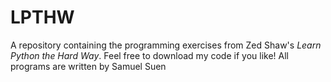 # LPTHW

A repository containing the programming exercises from Zed Shaw's *Learn Python the
Hard Way*.
Feel free to download my code if you like!
All programs are written by Samuel Suen
